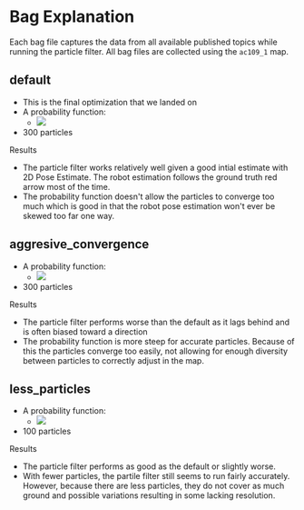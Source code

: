 # Bag Explanation
Each bag file captures the data from all available published topics while running the particle filter. All bag files are collected using the `ac109_1` map.

## default
* This is the final optimization that we landed on
* A probability function:
    * <img src="https://latex.codecogs.com/gif.latex?f(x) = \frac{1}{(.1x)^{2}+1}" /> 
* 300 particles

Results

* The particle filter works relatively well given a good intial estimate with 2D Pose Estimate. The robot estimation follows the ground truth red arrow most of the time.
* The probability function doesn't allow the particles to converge too much which is good in that the robot pose estimation won't ever be skewed too far one way.

## aggresive_convergence
* A probability function:
    * <img src="https://latex.codecogs.com/gif.latex?f(x) = \frac{1}{x^{2}+1}" /> 
* 300 particles

Results

* The particle filter performs worse than the default as it lags behind and is often biased toward a direction
* The probability function is more steep for accurate particles. Because of this the particles converge too easily, not allowing for enough diversity between particles to correctly adjust in the map.

## less_particles
* A probability function:
    * <img src="https://latex.codecogs.com/gif.latex?f(x) = \frac{1}{(.1x)^{2}+1}" /> 
* 100 particles

Results

* The particle filter performs as good as the default or slightly worse.
* With fewer particles, the partile filter still seems to run fairly accurately. However, because there are less particles, they do not cover as much ground and possible variations resulting in some lacking resolution.